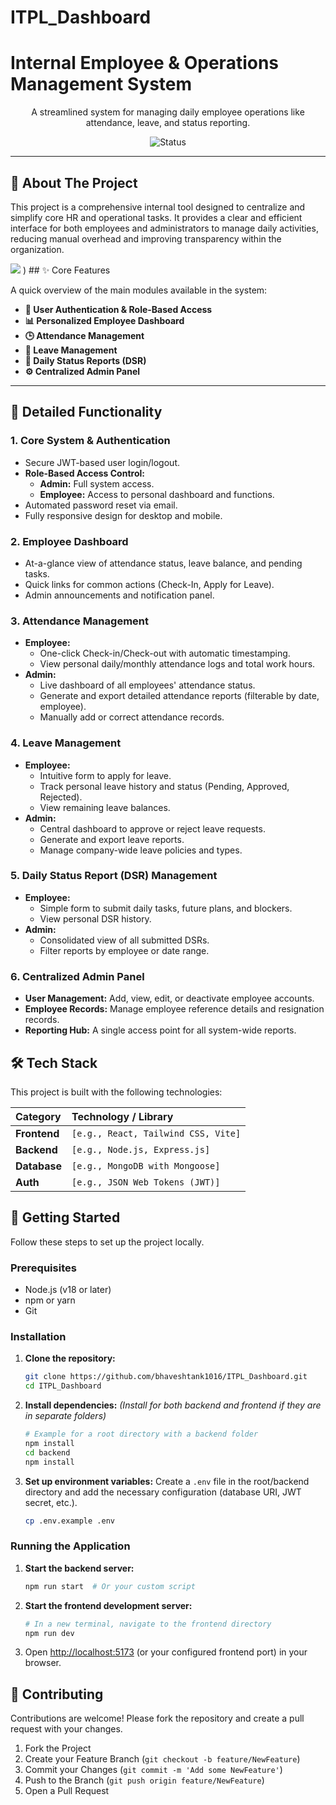 ﻿# ITPL_Dashboard
# Internal Employee & Operations Management System

<p align="center">
A streamlined system for managing daily employee operations like attendance, leave, and status reporting.
</p>

<p align="center">
  <img src="https://img.shields.io/badge/status-in%20development-blue" alt="Status">
</p>

---

## 📖 About The Project

This project is a comprehensive internal tool designed to centralize and simplify core HR and operational tasks. It provides a clear and efficient interface for both employees and administrators to manage daily activities, reducing manual overhead and improving transparency within the organization.

<img src = "https://drive.google.com/file/d/1kKj50cJQSR1L-pwSv3vju4Jcq3SjCgBI/view?usp=drive_link">
)
## ✨ Core Features

A quick overview of the main modules available in the system:

* **🔐 User Authentication & Role-Based Access**
* **📊 Personalized Employee Dashboard**
* **🕒 Attendance Management**
* **🌴 Leave Management**
* **📝 Daily Status Reports (DSR)**
* **⚙️ Centralized Admin Panel**

---

## 🚀 Detailed Functionality

### 1. Core System & Authentication
* Secure JWT-based user login/logout.
* **Role-Based Access Control:**
    * **Admin:** Full system access.
    * **Employee:** Access to personal dashboard and functions.
* Automated password reset via email.
* Fully responsive design for desktop and mobile.

### 2. Employee Dashboard
* At-a-glance view of attendance status, leave balance, and pending tasks.
* Quick links for common actions (Check-In, Apply for Leave).
* Admin announcements and notification panel.

### 3. Attendance Management
* **Employee:**
    * One-click Check-in/Check-out with automatic timestamping.
    * View personal daily/monthly attendance logs and total work hours.
* **Admin:**
    * Live dashboard of all employees' attendance status.
    * Generate and export detailed attendance reports (filterable by date, employee).
    * Manually add or correct attendance records.

### 4. Leave Management
* **Employee:**
    * Intuitive form to apply for leave.
    * Track personal leave history and status (Pending, Approved, Rejected).
    * View remaining leave balances.
* **Admin:**
    * Central dashboard to approve or reject leave requests.
    * Generate and export leave reports.
    * Manage company-wide leave policies and types.

### 5. Daily Status Report (DSR) Management
* **Employee:**
    * Simple form to submit daily tasks, future plans, and blockers.
    * View personal DSR history.
* **Admin:**
    * Consolidated view of all submitted DSRs.
    * Filter reports by employee or date range.

### 6. Centralized Admin Panel
* **User Management:** Add, view, edit, or deactivate employee accounts.
* **Employee Records:** Manage employee reference details and resignation records.
* **Reporting Hub:** A single access point for all system-wide reports.

## 🛠️ Tech Stack

This project is built with the following technologies:

| Category      | Technology / Library                                       |
| :------------ | :--------------------------------------------------------- |
| **Frontend** | `[e.g., React, Tailwind CSS, Vite]`                        |
| **Backend** | `[e.g., Node.js, Express.js]`                              |
| **Database** | `[e.g., MongoDB with Mongoose]`                            |
| **Auth** | `[e.g., JSON Web Tokens (JWT)]`                            |

## 🚀 Getting Started

Follow these steps to set up the project locally.

### Prerequisites
* Node.js (v18 or later)
* npm or yarn
* Git

### Installation

1.  **Clone the repository:**
    ```sh
    git clone https://github.com/bhaveshtank1016/ITPL_Dashboard.git
    cd ITPL_Dashboard
    ```

2.  **Install dependencies:**
    *(Install for both backend and frontend if they are in separate folders)*
    ```sh
    # Example for a root directory with a backend folder
    npm install
    cd backend
    npm install
    ```

3.  **Set up environment variables:**
    Create a `.env` file in the root/backend directory and add the necessary configuration (database URI, JWT secret, etc.).
    ```sh
    cp .env.example .env
    ```

### Running the Application

1.  **Start the backend server:**
    ```sh
    npm run start  # Or your custom script
    ```
2.  **Start the frontend development server:**
    ```sh
    # In a new terminal, navigate to the frontend directory
    npm run dev
    ```
3.  Open [http://localhost:5173](http://localhost:5173) (or your configured frontend port) in your browser.


## 🤝 Contributing

Contributions are welcome! Please fork the repository and create a pull request with your changes.

1.  Fork the Project
2.  Create your Feature Branch (`git checkout -b feature/NewFeature`)
3.  Commit your Changes (`git commit -m 'Add some NewFeature'`)
4.  Push to the Branch (`git push origin feature/NewFeature`)
5.  Open a Pull Request

